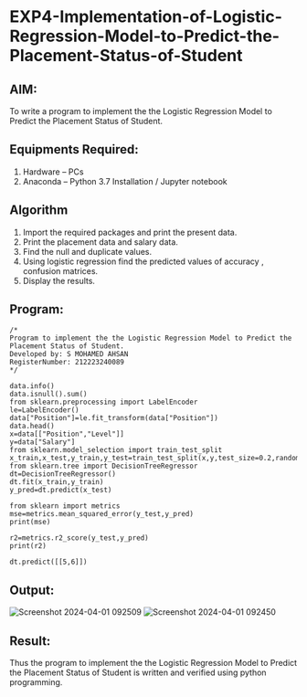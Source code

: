 # EXP4-Implementation-of-Logistic-Regression-Model-to-Predict-the-Placement-Status-of-Student

## AIM:
To write a program to implement the the Logistic Regression Model to Predict the Placement Status of Student.

## Equipments Required:
1. Hardware – PCs
2. Anaconda – Python 3.7 Installation / Jupyter notebook

## Algorithm
1. Import the required packages and print the present data.
2. Print the placement data and salary data.
3. Find the null and duplicate values. 
4. Using logistic regression find the predicted values of accuracy , confusion matrices.
5. Display the results.

## Program:
```
/*
Program to implement the the Logistic Regression Model to Predict the Placement Status of Student.
Developed by: S MOHAMED AHSAN
RegisterNumber: 212223240089
*/

data.info()
data.isnull().sum()
from sklearn.preprocessing import LabelEncoder
le=LabelEncoder()
data["Position"]=le.fit_transform(data["Position"])
data.head()
x=data[["Position","Level"]]
y=data["Salary"]
from sklearn.model_selection import train_test_split
x_train,x_test,y_train,y_test=train_test_split(x,y,test_size=0.2,random_state=2)
from sklearn.tree import DecisionTreeRegressor
dt=DecisionTreeRegressor()
dt.fit(x_train,y_train)
y_pred=dt.predict(x_test)

from sklearn import metrics
mse=metrics.mean_squared_error(y_test,y_pred)
print(mse)

r2=metrics.r2_score(y_test,y_pred)
print(r2)

dt.predict([[5,6]])

```

## Output:

![Screenshot 2024-04-01 092509](https://github.com/AkilaMohan/Implementation-of-Logistic-Regression-Model-to-Predict-the-Placement-Status-of-Student/assets/139331378/af6cd721-6683-48ca-bcb1-db6fa8df9263)
![Screenshot 2024-04-01 092450](https://github.com/AkilaMohan/Implementation-of-Logistic-Regression-Model-to-Predict-the-Placement-Status-of-Student/assets/139331378/2e813a7e-7d0e-4b66-b87d-a39f52dffd51)



## Result:
Thus the program to implement the the Logistic Regression Model to Predict the Placement Status of Student is written and verified using python programming.
